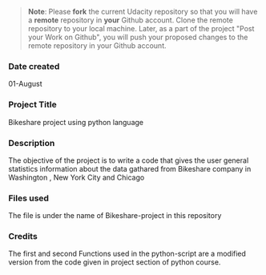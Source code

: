 >**Note**: Please **fork** the current Udacity repository so that you will have a **remote** repository in **your** Github account. Clone the remote repository to your local machine. Later, as a part of the project "Post your Work on Github", you will push your proposed changes to the remote repository in your Github account.

### Date created
01-August
### Project Title
Bikeshare project using python language
### Description
The objective of the project is to write a code that gives the user general statistics information about the data gathared from Bikeshare company in Washington , New York City and Chicago
### Files used
The file is under the name of Bikeshare-project in this repository

### Credits
The first and second Functions used in the python-script are a modified version from the code given in project section of python course.
